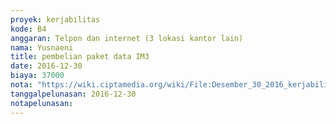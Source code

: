 ```yaml
---
proyek: kerjabilitas
kode: B4
anggaran: Telpon dan internet (3 lokasi kantor lain)
nama: Yusnaeni
title: pembelian paket data IM3
date: 2016-12-30
biaya: 37000
nota: "https://wiki.ciptamedia.org/wiki/File:Desember_30_2016_kerjabilitas_B4_internet_neni.jpg"
tanggalpelunasan: 2016-12-30
notapelunasan:
---
```


